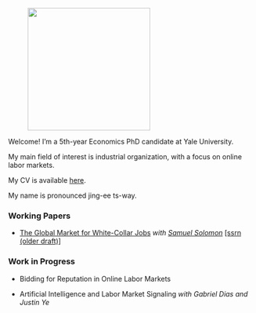 
<figure>
  <img src="images/portrait.jpg" width="250" >
</figure>


Welcome! I’m a 5th-year Economics PhD candidate at Yale University. 

My main field of interest is industrial organization, with a focus on online labor markets. 

My CV is available [here](/resume.pdf). 

My name is pronounced jing-ee ts-way.

### Working Papers

* [The Global Market for White-Collar Jobs](/CuiSolomonWhiteCollarGlobalization.pdf) *with [Samuel Solomon](https://www.samuelmsolomon.com/)* [[ssrn (older draft)]](https://papers.ssrn.com/sol3/papers.cfm?abstract_id=4942498)


### Work in Progress

* Bidding for Reputation in Online Labor Markets

* Artificial Intelligence and Labor Market Signaling *with Gabriel Dias and Justin Ye*



